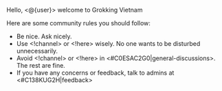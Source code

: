Hello, <@{user}> welcome to Grokking Vietnam

Here are some community rules you should follow:
- Be nice. Ask nicely.
- Use <!channel> or <!here> wisely. No one wants to be disturbed unnecessarily.
- Avoid <!channel> or <!here> in <#C0ESAC2G0|general-discussions>. The rest are fine.
- If you have any concerns or feedback, talk to admins at <#C138KUG2H|feedback>
